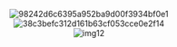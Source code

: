 <div align = "center">
  
![98242d6c6395a952ba9d00f3934bf0e1](https://github.com/user-attachments/assets/1a07b031-c2f6-49b9-bc50-93e67764bfa5)<br>
![38c3befc312d161b63cf053cce0e2f14](https://github.com/user-attachments/assets/a1935188-2c22-4263-a8ff-dda988031ac3)<br>
![img12](https://github.com/user-attachments/assets/44b9846c-6536-48c9-9984-c86e50e09bc8)
